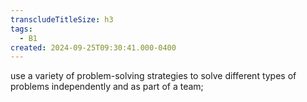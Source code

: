 ```yaml
---
transcludeTitleSize: h3
tags:
  - B1
created: 2024-09-25T09:30:41.000-0400
---
```

use a variety of problem-solving strategies to solve different types of problems independently and as part of a team;